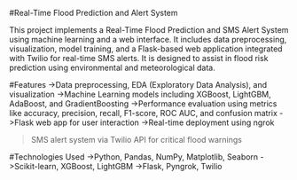 #Real-Time Flood Prediction and Alert System

This project implements a Real-Time Flood Prediction and SMS Alert System using machine learning and a web interface. It includes data preprocessing, visualization, model training, and a Flask-based web application integrated with Twilio for real-time SMS alerts. It is designed to assist in flood risk prediction using environmental and meteorological data.

#Features
->Data preprocessing, EDA (Exploratory Data Analysis), and visualization
->Machine Learning models including XGBoost, LightGBM, AdaBoost, and GradientBoosting
->Performance evaluation using metrics like accuracy, precision, recall, F1-score, ROC AUC, and confusion matrix
->Flask web app for user interaction
->Real-time deployment using ngrok
>SMS alert system via Twilio API for critical flood warnings

#Technologies Used
->Python, Pandas, NumPy, Matplotlib, Seaborn
->Scikit-learn, XGBoost, LightGBM
->Flask, Pyngrok, Twilio
